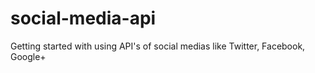# social-media-api
Getting started with using API's of social medias like Twitter, Facebook, Google+
